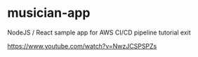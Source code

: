 # musician-app
NodeJS / React sample app for AWS CI/CD pipeline tutorial exit

https://www.youtube.com/watch?v=NwzJCSPSPZs
